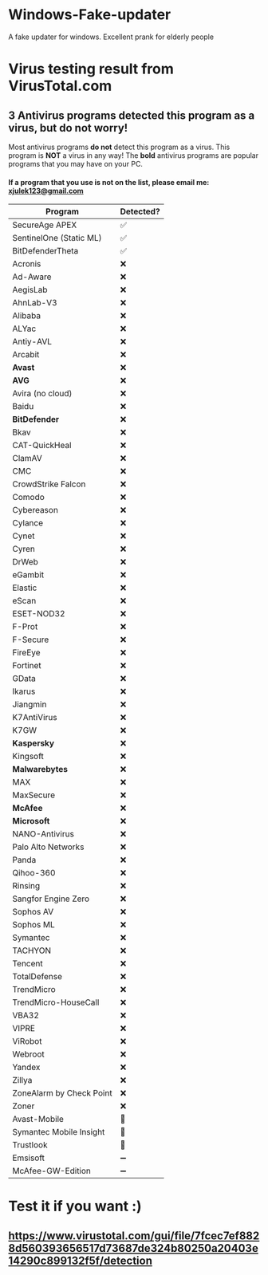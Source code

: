 # Windows-Fake-updater
A fake updater for windows. Excellent prank for elderly people
# Virus testing result from VirusTotal.com

## 3 Antivirus programs detected this program as a virus, but do not worry!

Most antivirus programs **do not** detect this program as a virus.
This program is **NOT** a virus in any way!
The **bold** antivirus programs are popular programs that you may have on your PC.

#### If a program that you use is not on the list, please email me: xjulek123@gmail.com


| Program | Detected?          |
| ------- | ------------------ |
| SecureAge APEX   | :white_check_mark: |
| SentinelOne (Static ML)   | :white_check_mark: |
| BitDefenderTheta   | :white_check_mark: |
| Acronis   |  :x:               |
| Ad-Aware   |  :x:               |
| AegisLab   |  :x:               |
| AhnLab-V3   |  :x:               |
| Alibaba   |  :x:               |
| ALYac   |  :x:               |
| Antiy-AVL   |  :x:               |
| Arcabit   |  :x:               |
| **Avast**   |  :x:               |
| **AVG**   |  :x:               |
| Avira (no cloud)   |  :x:               |
| Baidu   |  :x:               |
| **BitDefender**   |  :x:               |
| Bkav   |  :x:               |
| CAT-QuickHeal   |  :x:               |
| ClamAV   |  :x:               |
| CMC   |  :x:               |
| CrowdStrike Falcon   |  :x:               |
| Comodo   |  :x:               |
| Cybereason   |  :x:               |
| Cylance   |  :x:               |
| Cynet   |  :x:               |
| Cyren   |  :x:               |
| DrWeb   |  :x:               |
| eGambit   |  :x:               |
| Elastic   |  :x:               |
| eScan   |  :x:               |
| ESET-NOD32   |  :x:               |
| F-Prot   |  :x:               |
| F-Secure   |  :x:               |
| FireEye   |  :x:               |
| Fortinet   |  :x:               |
| GData   |  :x:               |
| Ikarus   |  :x:               |
| Jiangmin   |  :x:               |
| K7AntiVirus   |  :x:               |
| K7GW   |  :x:               |
| **Kaspersky**   |  :x:               |
| Kingsoft   |  :x:               |
| **Malwarebytes**   |  :x:               |
| MAX   |  :x:               |
| MaxSecure   |  :x:               |
| **McAfee**   |  :x:               |
| **Microsoft**   |  :x:               |
| NANO-Antivirus   |  :x:               |
| Palo Alto Networks   |  :x:               |
| Panda   |  :x:               |
| Qihoo-360   |  :x:               |
| Rinsing   |  :x:               |
| Sangfor Engine Zero   |  :x:               |
| Sophos AV   |  :x:               |
| Sophos ML   |  :x:               |
| Symantec   |  :x:               |
| TACHYON   |  :x:               |
| Tencent   |  :x:               |
| TotalDefense   |  :x:               |
| TrendMicro   |  :x:               |
| TrendMicro-HouseCall   |  :x:               |
| VBA32   |  :x:               |
| VIPRE   |  :x:               |
| ViRobot   |  :x:               |
| Webroot   |  :x:               |
| Yandex   |  :x:               |
| Zillya   |  :x:               |
| ZoneAlarm by Check Point   |  :x:               |
| Zoner   |  :x:               |
| Avast-Mobile   | :no_mobile_phones:              |
| Symantec Mobile Insight   |  :no_mobile_phones:           |
| Trustlook   |  :no_mobile_phones:               |
| Emsisoft   |  :heavy_minus_sign:              |
| McAfee-GW-Edition   |  :heavy_minus_sign:               |

# Test it if you want :) 
## https://www.virustotal.com/gui/file/7fcec7ef8828d560393656517d73687de324b80250a20403e14290c899132f5f/detection
